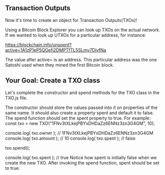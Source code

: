 ## Transaction Outputs
Now it's time to create an object for Transaction Outputs(TXOs)!

Using a Bitcoin Block Explorer you can look up TXOs on the actual network. If we wanted to look up UTXOs for a particular address, for instance:

https://blockchain.info/unspent?active=1A1zP1eP5QGefi2DMPTfTL5SLmv7DivfNa

 The value after active= is an address. This particular address was the one Satoshi used when they mined the first Bitcoin block.

## Your Goal: Create a TXO class
Let's complete the constructor and spend methods for the TXO class in the TXO.js file.

The constructor should store the values passed into it on properties of the same name. It should also create a property spent and default it to false.
The spend function should set the spent property to true. For example:
const txo = new TXO("1FNv3tXLkejPBYxDHDaZz6ENNz3zn3G4GM", 10);

console.log( txo.owner ); // 1FNv3tXLkejPBYxDHDaZz6ENNz3zn3G4GM
console.log( txo.amount ); // 10
console.log( txo.spent ); // false

txo.spend();

console.log( txo.spent ); // true
 Notice how spent is initially false when we create the new TXO. After invoking the spend function, spent should be set to true.
